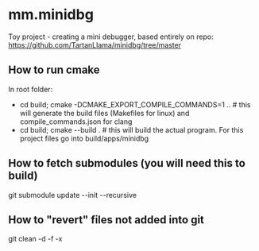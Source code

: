 # mm.minidbg

Toy project - creating a mini debugger, based entirely on repo:
https://github.com/TartanLlama/minidbg/tree/master


## How to run cmake

In root folder:
  - cd build; cmake -DCMAKE_EXPORT_COMPILE_COMMANDS=1 .. # this will generate the build files (Makefiles for linux) and compile_commands.json for clang
  - cd build; cmake --build . # this will build the actual program. For this project files go into build/apps/minidbg



## How to fetch submodules (you will need this to build)
git submodule update --init --recursive

## How to "revert" files not added into git
git clean -d -f -x